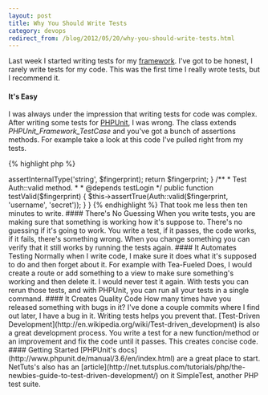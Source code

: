 ```yaml
---
layout: post
title: Why You Should Write Tests
category: devops
redirect_from: /blog/2012/05/20/why-you-should-write-tests.html
---
```

Last week I started writing tests for my [framework](https://github.com/mloberg/Tea-Fueled-Does). I've got to be honest, I rarely write tests for my code. This was the first time I really wrote tests, but I recommend it.

#### It's Easy

I was always under the impression that writing tests for code was complex. After writing some tests for [PHPUnit](http://www.phpunit.de/manual/3.6/en/index.html), I was wrong. The class extends *PHPUnit_Framework_TestCase* and you've got a bunch of assertions methods. For example take a look at this code I've pulled right from my tests.

{% highlight php %}
<?php

    require 'test.bootstrap.php';

    use TFD\Auth;

    class AuthTest extends PHPUnit_Framework_TestCase {

        /**
         * Test Auth::login method.
         */

        public function testLogin() {
            $fingerprint = Auth::login('username', 'secret');
            $this->assertInternalType('string', $fingerprint);

            return $fingerprint;
        }

        /**
         * Test Auth::valid method.
         *
         * @depends testLogin
         */

        public function testValid($fingerprint) {
            $this->assertTrue(Auth::valid($fingerprint, 'username', 'secret'));
        }

    }
{% endhighlight %}

That took me less then ten minutes to write.

#### There's No Guessing

When you write tests, you are making sure that something is working how it's suppose to. There's no guessing if it's going to work. You write a test, if it passes, the code works, if it fails, there's something wrong. When you change something you can verify that it still works by running the tests again.

#### It Automates Testing

Normally when I write code, I make sure it does what it's supposed to do and then forget about it. For example with Tea-Fueled Does, I would create a route or add something to a view to make sure something's working and then delete it. I would never test it again. With tests you can rerun those tests, and with PHPUnit, you can run all your tests in a single command.

#### It Creates Quality Code

How many times have you released something with bugs in it? I've done a couple commits where I find out later, I have a bug in it. Writing tests helps you prevent that.

[Test-Driven Development](http://en.wikipedia.org/wiki/Test-driven_development) is also a great development process. You write a test for a new function/method or an improvement and fix the code until it passes. This creates concise code.

#### Getting Started

[PHPUnit's docs](http://www.phpunit.de/manual/3.6/en/index.html) are a great place to start. NetTuts's also has an [article](http://net.tutsplus.com/tutorials/php/the-newbies-guide-to-test-driven-development/) on it SimpleTest, another PHP test suite.
